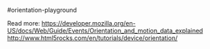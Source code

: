 #orientation-playground

Read more:
https://developer.mozilla.org/en-US/docs/Web/Guide/Events/Orientation_and_motion_data_explained
http://www.html5rocks.com/en/tutorials/device/orientation/

